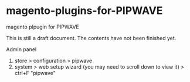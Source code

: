 # magento-plugins-for-PIPWAVE
magento plpugin for PIPWAVE

This is still a draft document. The contents have not been finished yet.

Admin panel
1.  store > configuration > pipwave
2.  system > web setup wizard (you may need to scroll down to view it) > ctrl+F "pipwave"
